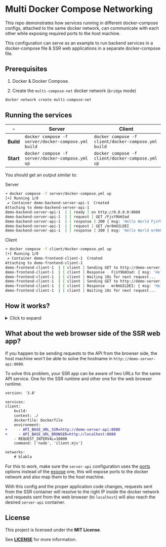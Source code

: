 # Multi Docker Compose Networking

This repo demonstrates how services running in different docker-compose configs, attached to the same docker network, can communicate with each other while exposing required ports to the host machine.

This configuration can serve as an example to run backend services in a docker-compose file & SSR web applications in a separate docker-compose file.

## Prerequisites

1. Docker & Docker Compose.

2. Create the `multi-compose-net` docker network (`bridge` mode)

```bash
docker network create multi-compose-net
``` 

## Running the services


| - | Server | Client|
| - | - | - |
| **Build** | `docker compose -f server/docker-compose.yml build` | `docker compose -f client/docker-compose.yml build` |
| **Start** | `docker compose -f server/docker-compose.yml up` | `docker compose -f client/docker-compose.yml up` |

You should get an output similar to:

Server
```bash
➜ docker compose -f server/docker-compose.yml up
[+] Running 1/0
 ✔ Container demo-backend-server-api-1  Created                            0.0s 
Attaching to demo-backend-server-api-1
demo-backend-server-api-1  | [ ready ] on http://0.0.0.0:8080
demo-backend-server-api-1  | [ request ] GET /FjsY9bH3ad
demo-backend-server-api-1  | [ response ] 200 { msg: 'Hello World FjsY9bH3ad' }
demo-backend-server-api-1  | [ request ] GET /mr8mU2LDEI
demo-backend-server-api-1  | [ response ] 200 { msg: 'Hello World mr8mU2LDEI' }
```

Client
```bash
➜ docker compose -f client/docker-compose.yml up
[+] Running 1/0
 ✔ Container demo-frontend-client-1  Created                                               0.0s 
Attaching to demo-frontend-client-1
demo-frontend-client-1  | [ client ] Sending GET to http://demo-server-api:8080/FjsY9bH3ad ...
demo-frontend-client-1  | [ client ] Response - FjsY9bH3ad: { msg: 'Hello World FjsY9bH3ad' }
demo-frontend-client-1  | [ client ] Waiting 10s for next request...
demo-frontend-client-1  | [ client ] Sending GET to http://demo-server-api:8080/mr8mU2LDEI ...
demo-frontend-client-1  | [ client ] Response - mr8mU2LDEI: { msg: 'Hello World mr8mU2LDEI' }
demo-frontend-client-1  | [ client ] Waiting 10s for next request...
```

## How it works?

<details>
<summary>Click to expand</summary>

Both server and client `docker-compose.yml` add their services to the `multi-compose-net` network.

```yml
version: '3.8'

services:
#   blablabla:

networks:
default:
    name: multi-compose-net
    external: true
```

(optional) The server `docker-compose.yml` sets an explicit hostname for the api service.

```diff
version: '3.8'

services:
server-api:
+   hostname: demo-server-api
    build:
    context: ./
    dockerfile: Dockerfile
    ports:
    - 8080:8080
    environment:
    - PORT=8080
    - HOST=0.0.0.0
    - NODE_ENV=production
    command: ['node', 'server.mjs']

networks:
    # blabla
```

The client `docker-compose.yml`, via an environment variable,sets the exact same hostname in the target URL to send the requests to.

```diff
version: '3.8'

services:
client:
    build:
    context: ./
    dockerfile: Dockerfile
    environment:
+     - API_BASE_URL=http://demo-server-api:8080
    - REQUEST_INTERVAL=10000
    command: ['node', 'client.mjs']

networks:
    # blabla
```

When the services are running, you can check all of them are attached to the same network.

```bash
docker network inspect multi-compose-net
```

Output:
```diff
[
    {
        "Name": "multi-compose-net",
        "Id": "b7906ffe264c6fda784cdd161b03c8c0b49dad1ac2c79c3305c0b9794febd78a",
        "Created": "2023-09-08T03:31:38.911731353Z",
        "Scope": "local",
        "Driver": "bridge",
        "EnableIPv6": false,
        "IPAM": {
            "Driver": "default",
            "Options": {},
            "Config": [
                {
                    "Subnet": "172.20.0.0/16",
                    "Gateway": "172.20.0.1"
                }
            ]
        },
        "Internal": false,
        "Attachable": false,
        "Ingress": false,
        "ConfigFrom": {
            "Network": ""
        },
        "ConfigOnly": false,
+       "Containers": {
+           "7ff1878e7596ddba148dee2a495cda5964371b9e70344baffad875d7e205258e": {
+               "Name": "demo-frontend-client-1",
+               "EndpointID": "01f0e5fc3c82c696ef38188e10bf08236504a4ca5e5c909836f8a62d6fdf5038",
+               "MacAddress": "02:42:ac:14:00:03",
+               "IPv4Address": "172.20.0.3/16",
+               "IPv6Address": ""
+           },
+           "8d0090974c1a497aa50618cb0b00fa1bd198d646ef9ec6b2cf06bb7bea241aa1": {
+               "Name": "demo-backend-server-api-1",
+               "EndpointID": "cff9ed426db97df95f7eedcf64076f849676d3d1fed30c404b80d3cb84aa38fc",
+               "MacAddress": "02:42:ac:14:00:02",
+               "IPv4Address": "172.20.0.2/16",
+               "IPv6Address": ""
+           }
+       },
        "Options": {},
        "Labels": {}
    }
]
```

That is what makes the communication possible.
</details>

## What about the web browser side of the SSR web app?

If you happen to be sending requests to the API from the browser side, the host machine won't be able to solve the hostname in `http://demo-server-api:8080`.

To solve this problem, your SSR app can be aware of two URLs for the same API service. One for the SSR runtime and other one for the web browser runtime.

```diff
version: '3.8'

services:
client:
    build:
    context: ./
    dockerfile: Dockerfile
    environment:
+     - API_BASE_URL_SSR=http://demo-server-api:8080
+     - API_BASE_URL_BROWSER=http://localhost:8080
    - REQUEST_INTERVAL=10000
    command: ['node', 'client.mjs']

networks:
    # blabla
```

For this to work, make sure the `server-api` configuration uses the [ports](https://docs.docker.com/compose/compose-file/compose-file-v3/#ports) options instead of the [expose](https://docs.docker.com/compose/compose-file/compose-file-v3/#expose) one, this will expose ports to the docker network and also map them to the host machine.

With this config and the proper application code changes, requests sent from the SSR container will resolve to the right IP inside the docker network and requests sent from the web browser (to `localhost`) will also reach the desired `server-api` container.

## License

This project is licensed under the **MIT License**.

See [**LICENSE**](LICENSE) for more information.
